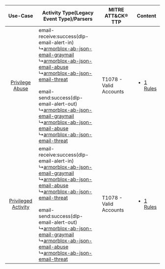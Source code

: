 |    Use-Case    | Activity Type(Legacy Event Type)/Parsers    | MITRE ATT&CK® TTP          | Content    |
|:----:| ---- | ---- | ---- |
|     [Privilege Abuse](../../../UseCases/uc_privilege_abuse.md)     |  email-receive:success(dlp-email-alert-in)<br> ↳[armorblox-ab-json-email-graymail](Ps/pC_armorbloxabjsonemailgraymail.md)<br> ↳[armorblox-ab-json-email-abuse](Ps/pC_armorbloxabjsonemailabuse.md)<br> ↳[armorblox-ab-json-email-threat](Ps/pC_armorbloxabjsonemailthreat.md)<br><br> email-send:success(dlp-email-alert-out)<br> ↳[armorblox-ab-json-email-graymail](Ps/pC_armorbloxabjsonemailgraymail.md)<br> ↳[armorblox-ab-json-email-abuse](Ps/pC_armorbloxabjsonemailabuse.md)<br> ↳[armorblox-ab-json-email-threat](Ps/pC_armorbloxabjsonemailthreat.md)<br> | T1078 - Valid Accounts<br> | [<ul><li>1 Rules</li></ul>](RM/r_m_armorblox_armorblox_Privilege_Abuse.md)     |
| [Privileged Activity](../../../UseCases/uc_privileged_activity.md) |  email-receive:success(dlp-email-alert-in)<br> ↳[armorblox-ab-json-email-graymail](Ps/pC_armorbloxabjsonemailgraymail.md)<br> ↳[armorblox-ab-json-email-abuse](Ps/pC_armorbloxabjsonemailabuse.md)<br> ↳[armorblox-ab-json-email-threat](Ps/pC_armorbloxabjsonemailthreat.md)<br><br> email-send:success(dlp-email-alert-out)<br> ↳[armorblox-ab-json-email-graymail](Ps/pC_armorbloxabjsonemailgraymail.md)<br> ↳[armorblox-ab-json-email-abuse](Ps/pC_armorbloxabjsonemailabuse.md)<br> ↳[armorblox-ab-json-email-threat](Ps/pC_armorbloxabjsonemailthreat.md)<br> | T1078 - Valid Accounts<br> | [<ul><li>1 Rules</li></ul>](RM/r_m_armorblox_armorblox_Privileged_Activity.md) |